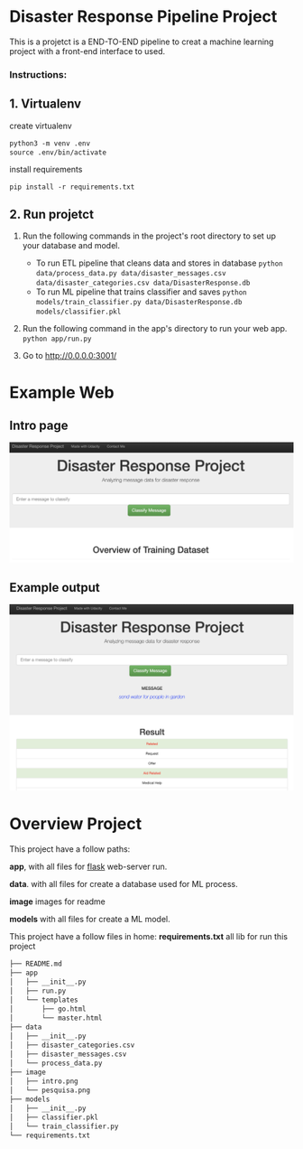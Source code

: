 # Disaster Response Pipeline Project

This is a projetct is a END-TO-END pipeline to creat a machine learning project
with a front-end interface to used.



### Instructions:

## 1. Virtualenv

create virtualenv
```
python3 -m venv .env
source .env/bin/activate
```

install requirements

```
pip install -r requirements.txt
```


## 2. Run projetct

1. Run the following commands in the project's root directory to set up your database and model.

    - To run ETL pipeline that cleans data and stores in database
        `python data/process_data.py data/disaster_messages.csv data/disaster_categories.csv data/DisasterResponse.db`
    - To run ML pipeline that trains classifier and saves
        `python models/train_classifier.py data/DisasterResponse.db models/classifier.pkl`

2. Run the following command in the app's directory to run your web app.
    `python app/run.py`

3. Go to http://0.0.0.0:3001/

# Example Web

## Intro page

![intro](./image/intro.png)

## Example output

![return](./image/pesquisa.png)

# Overview Project

This project have a follow paths: 

**app**, with all files for 
[flask](https://flask.palletsprojects.com/en/1.1.x/) web-server run.

**data**. with all files for create a database used for ML process.

**image** images for readme

**models** with all files for create a ML model.

This project have a follow files in home: 
**requirements.txt** all lib for run this project


``` 
├── README.md
├── app
│   ├── __init__.py
│   ├── run.py
│   └── templates
│       ├── go.html
│       └── master.html
├── data
│   ├── __init__.py
│   ├── disaster_categories.csv
│   ├── disaster_messages.csv
│   └── process_data.py
├── image
│   ├── intro.png
│   └── pesquisa.png
├── models
│   ├── __init__.py
│   ├── classifier.pkl
│   └── train_classifier.py
└── requirements.txt
``` 